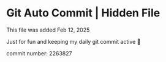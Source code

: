 # Git Auto Commit | Hidden File

This file was added Feb 12, 2025

Just for fun and keeping my daily git commit active 🤪

commit number: 2263827
